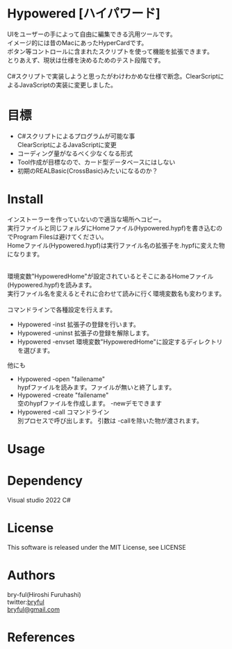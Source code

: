 # Hypowered [ハイパワード]

UIをユーザーの手によって自由に編集できる汎用ツールです。<br>
イメージ的には昔のMacにあったHyperCardです。<br>
ボタン等コントロールに含まれたスクリプトを使って機能を拡張できます。
<br>
とりあえず、現状は仕様を決めるためのテスト段階です。<br>
<br>
C#スクリプトで実装しようと思ったがわけわかめな仕様で断念。ClearScriptによるJavaScriptの実装に変更しました。

# 目標

* C#スクリプトによるプログラムが可能な事<br>ClearScriptによるJavaScriptに変更
* コーディング量がなるべく少なくなる形式
* Tool作成が目標なので、カード型データベースにはしない
* 初期のREALBasic(CrossBasic)みたいになるのか？

# Install
インストーラーを作っていないので適当な場所へコピー。<br>
実行ファイルと同じフォルダにHomeファイル(Hypowered.hypf)を書き込むのでProgram Filesは避けてください。<br>
Homeファイル(Hypowered.hypf)は実行ファイル名の拡張子を.hypfに変えた物になります。<br>

<br>
環境変数"HypoweredHome"が設定されているとそこにあるHomeファイル(Hypowered.hypf)を読みます。<br>
実行ファイル名を変えるとそれに合わせて読みに行く環境変数名も変わります。<br>
<br>
コマンドラインで各種設定を行えます。<br>

* Hypowered -inst 拡張子の登録を行います。
* Hypowered -uninst 拡張子の登録を解除します。
* Hypowered -envset 環境変数"HypoweredHome"に設定するディレクトリを選びます。

他にも
* Hypowered -open "failename"<br> hypfファイルを読みます。ファイルが無いと終了します。
* Hypowered -create "failename"<br> 空のhypfファイルを作成します。 -newデモできます
* Hypowered -call コマンドライン<br> 別プロセスで呼び出します。 引数は -callを除いた物が渡されます。

# Usage

# Dependency
Visual studio 2022 C#


# License
This software is released under the MIT License, see LICENSE

# Authors

bry-ful(Hiroshi Furuhashi)<br>
twitter:[bryful](https://twitter.com/bryful)<br>
bryful@gmail.com

# References


